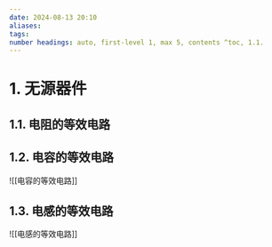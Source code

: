```yaml
---
date: 2024-08-13 20:10
aliases: 
tags: 
number headings: auto, first-level 1, max 5, contents ^toc, 1.1.
---
```

# 1. 无源器件

## 1.1. 电阻的等效电路

## 1.2. 电容的等效电路

![[电容的等效电路]]

## 1.3. 电感的等效电路

![[电感的等效电路]]

